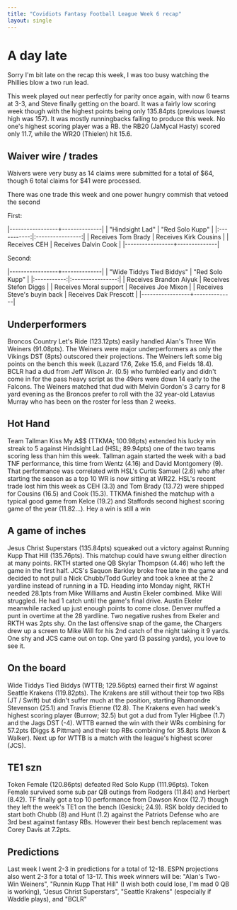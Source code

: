 ```yaml
---
title: "Covidiots Fantasy Football League Week 6 recap"
layout: single
---
```


# A day late

Sorry I'm bit late on the recap this week, I was too busy watching the Phillies blow a two run lead.

This week played out near perfectly for parity once again, with now 6 teams at 3-3, and Steve finally getting on the board. It was a fairly low scoring week though with the highest points being only 135.84pts (previous lowest high was 157). It was mostly runningbacks failing to produce this week. No one's highest scoring player was a RB. the RB20 (JaMycal Hasty) scored only 11.7, while the WR20 (Thielen) hit 15.6.


## Waiver wire / trades

Waivers were very busy as 14 claims were submitted for a total of $64, though 6 total claims for $41 were processed.

There was one trade this week and one power hungry commish that vetoed the second

First:

|-----------------+--------------|
| "Hindsight Lad" | "Red Solo Kupp" |
|:-----------:|:----------------:|
| Receives Tom Brady | Receives Kirk Cousins |
| Receives CEH | Receives Dalvin Cook |
|-----------------+--------------|

Second:

|-----------------+--------------|
| "Wide Tiddys Tied Biddys" | "Red Solo Kupp" |
|:-----------:|:----------------:|
| Receives Brandon Aiyuk | Receives Stefon Diggs |
| Receives Moral support | Receives Joe Mixon |
| Receives Steve's buyin back | Receives Dak Prescott |
|-----------------+--------------|


## Underperformers

Broncos Country Let's Ride (123.12pts) easily handled Alan's Three Win Weiners (91.08pts). The Weiners were major underperformers as only the Vikings DST (8pts) outscored their projections. The Weiners left some big points on the bench this week (Lazard 17.6, Zeke 15.6, and Fields 18.4). BCLR had a dud from Jeff Wilson Jr. (0.5) who fumbled early and didn't come in for the pass heavy script as the 49ers were down 14 early to the Falcons. The Weiners matched that dud with Melvin Gordon's 3 carry for 8 yard evening as the Broncos prefer to roll with the 32 year-old Latavius Murray who has been on the roster for less than 2 weeks.

## Hot Hand

Team Tallman Kiss My A$$ (TTKMA; 100.98pts) extended his lucky win streak to 5 against Hindsight Lad (HSL; 89.94pts) one of the two teams scoring less than him this week. Tallman again started the week with a bad TNF performance, this time from Wentz (4.16) and David Montgomery (9). That performance was correlated with HSL's Curtis Samuel (2.6) who after starting the season as a top 10 WR is now sitting at WR22. HSL's recent trade lost him this week as CEH (3.3) and Tom Brady (13.72) were shipped for Cousins (16.5) and Cook (15.3). TTKMA finished the matchup with a typical good game from Kelce (19.2) and Staffords second highest scoring game of the year (11.82...). Hey a win is still a win

## A game of inches

Jesus Christ Superstars (135.84pts) squeaked out a victory against Running Kupp That Hill (135.76pts). This matchup could have swung either direction at many points. RKTH started one QB Skylar Thompson (4.46) who left the game in the first half. JCS's Saquon Barkley broke free late in the game and decided to not pull a Nick Chubb/Todd Gurley and took a knee at the 2 yardline instead of running in a TD. Heading into Monday night, RKTH needed 28.1pts from Mike Williams and Austin Ekeler combined. Mike Will struggled. He had 1 catch until the game's final drive. Austin Ekeler meanwhile racked up just enough points to come close. Denver muffed a punt in overtime at the 28 yardline. Two negative rushes from Ekeler and RKTH was 2pts shy. On the last offensive snap of the game, the Chargers drew up a screen to Mike Will for his 2nd catch of the night taking it 9 yards. One shy and JCS came out on top. One yard (3 passing yards), you love to see it.

## On the board

Wide Tiddys Tied Biddys (WTTB; 129.56pts) earned their first W against Seattle Krakens (119.82pts). The Krakens are still without their top two RBs (JT / Swift) but didn't suffer much at the position, starting Rhamondre Stevenson (25.1) and Travis Etienne (12.8). The Krakens even had week's highest scoring player (Burrow; 32.5) but got a dud from Tyler Higbee (1.7) and the Jags DST (-4). WTTB earned the win with their WRs combining for 57.2pts (Diggs & Pittman) and their top RBs combining for 35.8pts (Mixon & Walker). Next up for WTTB is a match with the league's highest scorer (JCS).

## TE1 szn

Token Female (120.86pts) defeated Red Solo Kupp (111.96pts). Token Female survived some sub par QB outings from Rodgers (11.84) and Herbert (8.42). TF finally got a top 10 performance from Dawson Knox (12.7) though they left the week's TE1 on the bench (Gesicki; 24.9). RSK boldy decided to start both Chubb (8) and Hunt (1.2) against the Patriots Defense who are 3rd best against fantasy RBs. However their best bench replacement was Corey Davis at 7.2pts.

## Predictions

Last week I went 2-3 in predictions for a total of 12-18. ESPN projections also went 2-3 for a total of 13-17.
This week winners will be: "Alan's Two-Win Weiners", "Runnin Kupp That Hill" (I wish both could lose, I'm mad 0 QB is working), "Jesus Christ Superstars", "Seattle Krakens" (especially if Waddle plays), and "BCLR"
